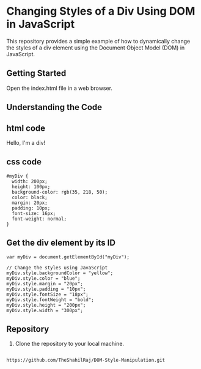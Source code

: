 # Changing Styles of a Div Using DOM in JavaScript

This repository provides a simple example of how to dynamically change the styles of a div element using the Document Object Model (DOM) in JavaScript.

## Getting Started
Open the index.html file in a web browser.
## Understanding the Code
## html code 

<!DOCTYPE html>
<html lang="en">
<head>
  <meta charset="UTF-8">
  <meta name="viewport" content="width=device-width, initial-scale=1.0">
  <title>DOM Style Manipulation</title>
</head>
<body>
  <div id="myDiv">Hello, I'm a div!</div>
  <script>
  </script>
</body>
</html>

## css code 
  
    #myDiv {
      width: 200px;
      height: 100px;
      background-color: rgb(35, 218, 50);
      color: black;
      margin: 20px;
      padding: 10px;
      font-size: 16px;
      font-weight: normal;
    }

## Get the div element by its ID
    var myDiv = document.getElementById("myDiv");

    // Change the styles using JavaScript
    myDiv.style.backgroundColor = "yellow";
    myDiv.style.color = "blue";
    myDiv.style.margin = "20px";
    myDiv.style.padding = "10px";
    myDiv.style.fontSize = "18px";
    myDiv.style.fontWeight = "bold";
    myDiv.style.height = "200px";
    myDiv.style.width = "300px";
  

## Repository

1. Clone the repository to your local machine.

```bash

https://github.com/TheShahilRaj/DOM-Style-Manipulation.git

